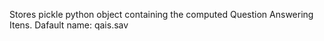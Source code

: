 Stores pickle python object containing the computed Question Answering Itens.
Dafault name:
qais.sav